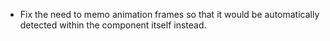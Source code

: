 - Fix the need to memo animation frames so that it would be automatically detected within the component itself instead.